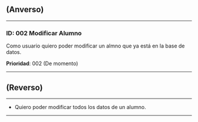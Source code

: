 ## (Anverso)

---

### **ID**: 002 Modificar Alumno

Como usuario quiero poder modificar un almno que ya está en la base de datos.  

**Prioridad**: 002 (De momento)

---

## (Reverso)

---

* Quiero poder modificar todos los datos de un alumno.

---